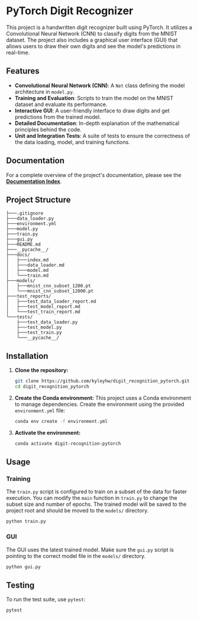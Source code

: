 # PyTorch Digit Recognizer

This project is a handwritten digit recognizer built using PyTorch. It utilizes a Convolutional Neural Network (CNN) to classify digits from the MNIST dataset. The project also includes a graphical user interface (GUI) that allows users to draw their own digits and see the model's predictions in real-time.

## Features

- **Convolutional Neural Network (CNN)**: A `Net` class defining the model architecture in `model.py`.
- **Training and Evaluation**: Scripts to train the model on the MNIST dataset and evaluate its performance.
- **Interactive GUI**: A user-friendly interface to draw digits and get predictions from the trained model.
- **Detailed Documentation**: In-depth explanation of the mathematical principles behind the code.
- **Unit and Integration Tests**: A suite of tests to ensure the correctness of the data loading, model, and training functions.

## Documentation

For a complete overview of the project's documentation, please see the **[Documentation Index](docs/index.md)**.

## Project Structure

```
├───.gitignore
├───data_loader.py
├───environment.yml
├───model.py
├───train.py
├───gui.py
├───README.md
├───__pycache__/
├───docs/
│   ├───index.md
│   ├───data_loader.md
│   ├───model.md
│   └───train.md
├───models/
│   ├───mnist_cnn_subset_1200.pt
│   └───mnist_cnn_subset_12000.pt
├───test_reports/
│   ├───test_data_loader_report.md
│   ├───test_model_report.md
│   └───test_train_report.md
└───tests/
    ├───test_data_loader.py
    ├───test_model.py
    ├───test_train.py
    └───__pycache__/
```

## Installation

1.  **Clone the repository:**
    ```bash
    git clone https://github.com/kyleyhw/digit_recognition_pytorch.git
    cd digit_recognition_pytorch
    ```

2.  **Create the Conda environment:**
    This project uses a Conda environment to manage dependencies. Create the environment using the provided `environment.yml` file:
    ```bash
    conda env create -f environment.yml
    ```

3.  **Activate the environment:**
    ```bash
    conda activate digit-recognition-pytorch
    ```

## Usage

### Training

The `train.py` script is configured to train on a subset of the data for faster execution. You can modify the `main` function in `train.py` to change the subset size and number of epochs. The trained model will be saved to the project root and should be moved to the `models/` directory.

```bash
python train.py
```

### GUI

The GUI uses the latest trained model. Make sure the `gui.py` script is pointing to the correct model file in the `models/` directory.

```bash
python gui.py
```

## Testing

To run the test suite, use `pytest`:

```bash
pytest
```